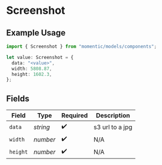 # Screenshot

## Example Usage

```typescript
import { Screenshot } from "momentic/models/components";

let value: Screenshot = {
  data: "<value>",
  width: 5808.87,
  height: 1602.3,
};
```

## Fields

| Field              | Type               | Required           | Description        |
| ------------------ | ------------------ | ------------------ | ------------------ |
| `data`             | *string*           | :heavy_check_mark: | s3 url to a jpg    |
| `width`            | *number*           | :heavy_check_mark: | N/A                |
| `height`           | *number*           | :heavy_check_mark: | N/A                |